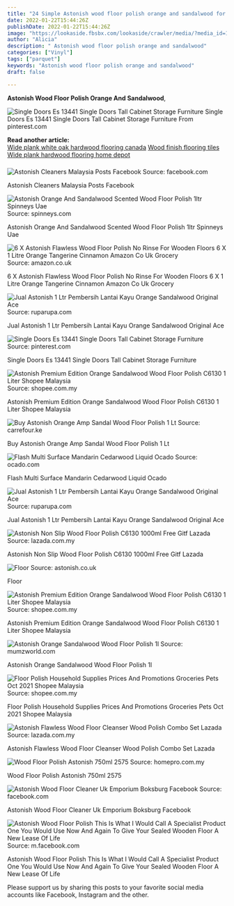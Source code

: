```yaml
---
title: "24 Simple Astonish wood floor polish orange and sandalwood for Trend in 2022"
date: 2022-01-22T15:44:26Z
publishDate: 2022-01-22T15:44:26Z
image: "https://lookaside.fbsbx.com/lookaside/crawler/media/?media_id=10157811988211242"
author: "Alicia"
description: " Astonish wood floor polish orange and sandalwood"
categories: ["Vinyl"]
tags: ["parquet"]
keywords: "Astonish wood floor polish orange and sandalwood"
draft: false

---
```

<!-- Head tag Code -->
**Astonish Wood Floor Polish Orange And Sandalwood**, 

![Single Doors Es 13441 Single Doors Tall Cabinet Storage Furniture](https://i.pinimg.com/474x/db/e0/51/dbe05158c8686d8e2e728ec95bb8e679.jpg "Single Doors Es 13441 Single Doors Tall Cabinet Storage Furniture")
Single Doors Es 13441 Single Doors Tall Cabinet Storage Furniture From pinterest.com

**Read another article:**  
[Wide plank white oak hardwood flooring canada](/wide-plank-white-oak-hardwood-flooring-canada/)
[Wood finish flooring tiles](/wood-finish-flooring-tiles/)
[Wide plank hardwood flooring home depot](/wide-plank-hardwood-flooring-home-depot/)




### 

 


![Astonish Cleaners Malaysia Posts Facebook](https://lookaside.fbsbx.com/lookaside/crawler/media/?media_id=181138317388489&amp;get_thumbnail=1 "Astonish Cleaners Malaysia Posts Facebook")
Source: facebook.com

Astonish Cleaners Malaysia Posts Facebook  

![Astonish Orange And Sandalwood Scented Wood Floor Polish 1ltr Spinneys Uae](https://prod-spinneys-cdn.azureedge.net/media/cache/2d/43/2d4380aae9890f3184e22d1f9315b9a2.jpg "Astonish Orange And Sandalwood Scented Wood Floor Polish 1ltr Spinneys Uae")
Source: spinneys.com

Astonish Orange And Sandalwood Scented Wood Floor Polish 1ltr Spinneys Uae  

![6 X Astonish Flawless Wood Floor Polish No Rinse For Wooden Floors 6 X 1 Litre Orange Tangerine Cinnamon Amazon Co Uk Grocery](https://m.media-amazon.com/images/I/51Ng6SSlW5L._AC_SX466_.jpg "6 X Astonish Flawless Wood Floor Polish No Rinse For Wooden Floors 6 X 1 Litre Orange Tangerine Cinnamon Amazon Co Uk Grocery")
Source: amazon.co.uk

6 X Astonish Flawless Wood Floor Polish No Rinse For Wooden Floors 6 X 1 Litre Orange Tangerine Cinnamon Amazon Co Uk Grocery  

![Jual Astonish 1 Ltr Pembersih Lantai Kayu Orange Sandalwood Original Ace](https://cdn.ruparupa.io/promotion/ruparupa/image-pdp/NEW%20SKU%20PRODUK%20AHI/10062021/10163731_2.jpg "Jual Astonish 1 Ltr Pembersih Lantai Kayu Orange Sandalwood Original Ace")
Source: ruparupa.com

Jual Astonish 1 Ltr Pembersih Lantai Kayu Orange Sandalwood Original Ace  

![Single Doors Es 13441 Single Doors Tall Cabinet Storage Furniture](https://i.pinimg.com/474x/db/e0/51/dbe05158c8686d8e2e728ec95bb8e679.jpg "Single Doors Es 13441 Single Doors Tall Cabinet Storage Furniture")
Source: pinterest.com

Single Doors Es 13441 Single Doors Tall Cabinet Storage Furniture  

![Astonish Premium Edition Orange Sandalwood Wood Floor Polish C6130 1 Liter Shopee Malaysia](https://cf.shopee.com.my/file/a1fedec694c90e176191927e638e039f "Astonish Premium Edition Orange Sandalwood Wood Floor Polish C6130 1 Liter Shopee Malaysia")
Source: shopee.com.my

Astonish Premium Edition Orange Sandalwood Wood Floor Polish C6130 1 Liter Shopee Malaysia  

![Buy Astonish Orange Amp Sandal Wood Floor Polish 1 Lt](https://cdnprod.mafretailproxy.com/sys-master-root/h34/h7b/13519170994206/22999_main.jpg_480Wx480H "Buy Astonish Orange Amp Sandal Wood Floor Polish 1 Lt")
Source: carrefour.ke

Buy Astonish Orange Amp Sandal Wood Floor Polish 1 Lt  

![Flash Multi Surface Mandarin Cedarwood Liquid Ocado](https://www.ocado.com/productImages/423/42307011_0_640x640.jpg?identifier=a290e49fd575e0a7c10b300d62386b3f "Flash Multi Surface Mandarin Cedarwood Liquid Ocado")
Source: ocado.com

Flash Multi Surface Mandarin Cedarwood Liquid Ocado  

![Jual Astonish 1 Ltr Pembersih Lantai Kayu Orange Sandalwood Original Ace](https://res.cloudinary.com/ruparupa-com/image/upload/w_360,h_360,f_auto,q_auto/f_auto,q_auto:eco/v1625204544/Products/10163731_1.jpg "Jual Astonish 1 Ltr Pembersih Lantai Kayu Orange Sandalwood Original Ace")
Source: ruparupa.com

Jual Astonish 1 Ltr Pembersih Lantai Kayu Orange Sandalwood Original Ace  

![Astonish Non Slip Wood Floor Polish C6130 1000ml Free Gitf Lazada](https://my-test-11.slatic.net/p/586543e7db145206351c9ef2437178c3.jpg "Astonish Non Slip Wood Floor Polish C6130 1000ml Free Gitf Lazada")
Source: lazada.com.my

Astonish Non Slip Wood Floor Polish C6130 1000ml Free Gitf Lazada  

![Floor](https://cdn.shopify.com/s/files/1/0580/1056/6835/products/Astonish_1080x1080_2.6_SPECIALIST_CLEANERS_FLOOR_CLEANER_LAVENDER_BLOSSOM_large.png?v=1627341592 "Floor")
Source: astonish.co.uk

Floor  

![Astonish Premium Edition Orange Sandalwood Wood Floor Polish C6130 1 Liter Shopee Malaysia](https://cf.shopee.com.my/file/0a76262eb143746b20c22887d9b0e996_tn "Astonish Premium Edition Orange Sandalwood Wood Floor Polish C6130 1 Liter Shopee Malaysia")
Source: shopee.com.my

Astonish Premium Edition Orange Sandalwood Wood Floor Polish C6130 1 Liter Shopee Malaysia  

![Astonish Orange Sandalwood Wood Floor Polish 1l](https://static2.mumzworld.com/media/catalog/product/s/t/ste-c6130-astonish-orange-sandalwood-wood-floor-polish-1l-1565085241.jpg "Astonish Orange Sandalwood Wood Floor Polish 1l")
Source: mumzworld.com

Astonish Orange Sandalwood Wood Floor Polish 1l  

![Floor Polish Household Supplies Prices And Promotions Groceries Pets Oct 2021 Shopee Malaysia](https://cf.shopee.com.my/file/3ebaf9a63982bb5f48401c9fca70de9f "Floor Polish Household Supplies Prices And Promotions Groceries Pets Oct 2021 Shopee Malaysia")
Source: shopee.com.my

Floor Polish Household Supplies Prices And Promotions Groceries Pets Oct 2021 Shopee Malaysia  

![Astonish Flawless Wood Floor Cleanser Wood Polish Combo Set Lazada](https://my-test-11.slatic.net/p/c9ecca217e57e51b052d1bbe63b6cf00.jpg "Astonish Flawless Wood Floor Cleanser Wood Polish Combo Set Lazada")
Source: lazada.com.my

Astonish Flawless Wood Floor Cleanser Wood Polish Combo Set Lazada  

![Wood Floor Polish Astonish 750ml 2575](https://www.homepro.com.my/image/cache/catalog/00atiqah/atiqah1/AZWA/1036627-700x802.JPG "Wood Floor Polish Astonish 750ml 2575")
Source: homepro.com.my

Wood Floor Polish Astonish 750ml 2575  

![Astonish Wood Floor Cleaner Uk Emporium Boksburg Facebook](https://lookaside.fbsbx.com/lookaside/crawler/media/?media_id=3948043921932936 "Astonish Wood Floor Cleaner Uk Emporium Boksburg Facebook")
Source: facebook.com

Astonish Wood Floor Cleaner Uk Emporium Boksburg Facebook  

![Astonish Wood Floor Polish This Is What I Would Call A Specialist Product One You Would Use Now And Again To Give Your Sealed Wooden Floor A New Lease Of Life](https://lookaside.fbsbx.com/lookaside/crawler/media/?media_id=10157811988211242 "Astonish Wood Floor Polish This Is What I Would Call A Specialist Product One You Would Use Now And Again To Give Your Sealed Wooden Floor A New Lease Of Life")
Source: m.facebook.com

Astonish Wood Floor Polish This Is What I Would Call A Specialist Product One You Would Use Now And Again To Give Your Sealed Wooden Floor A New Lease Of Life  

Please support us by sharing this posts to your favorite social media accounts like Facebook, Instagram and the other.


